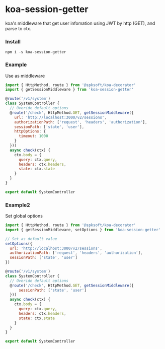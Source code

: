 # koa-session-getter
koa's middleware that get user infomation using JWT by http (GET), and parse to ctx.

### Install

`npm i -s koa-session-getter`

### Example
Use as middleware

```javascript
import { HttpMethod, route } from '@spksoft/koa-decorator'
import { getSessionMiddleware } from 'koa-session-getter'

@route('/v1/system')
class SystemController {
  // Overide default options
  @route('/check', HttpMethod.GET, getSessionMiddleware({
    url: 'http://localhost:3000/v2/sessions',
    authorizationPath: ['request', 'headers', 'authorization'],
    sessionPath: ['state', 'user'],
    httpOptions: {
      timeout: 1000
    }
  }))
  async check(ctx) {
    ctx.body = {
      query: ctx.query,
      headers: ctx.headers,
      state: ctx.state
    }
  }
}

export default SystemController
```

### Example2
Set global options

```javascript
import { HttpMethod, route } from '@spksoft/koa-decorator'
import { getSessionMiddleware, setOptions } from 'koa-session-getter'

// Set as default value
setOptions({
  url: 'http://localhost:3000/v2/sessions',
  authorizationPath: ['request', 'headers', 'authorization'],
  sessionPath: ['state', 'user']
})

@route('/v1/system')
class SystemController {
  // Overide default options
  @route('/check', HttpMethod.GET, getSessionMiddleware({
      sessionPath: ['state', 'user']
  }))
  async check(ctx) {
    ctx.body = {
      query: ctx.query,
      headers: ctx.headers,
      state: ctx.state
    }
  }
}

export default SystemController
```
